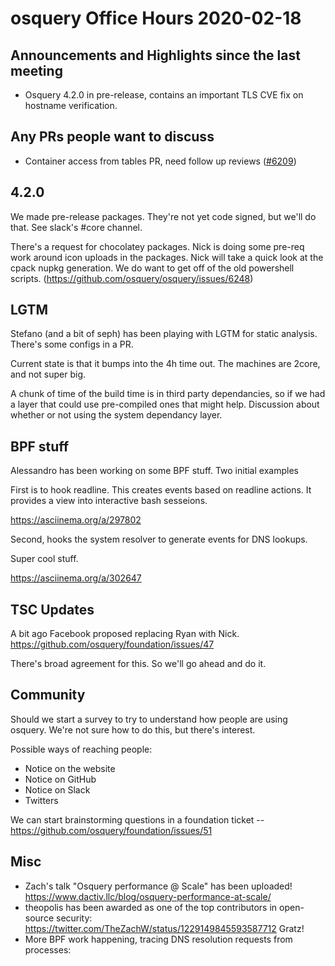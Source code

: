 # osquery Office Hours 2020-02-18

## Announcements and Highlights since the last meeting

- Osquery 4.2.0 in pre-release, contains an important TLS CVE fix on
  hostname verification.

## Any PRs people want to discuss

- Container access from tables PR, need follow up reviews
  ([#6209](https://github.com/osquery/osquery/pull/6209))

## 4.2.0

We made pre-release packages. They're not yet code signed, but we'll
do that. See slack's #core channel.

There's a request for chocolatey packages. Nick is doing some pre-req
work around icon uploads in the packages. Nick will take a quick look
at the cpack nupkg generation. We do want to get off of the old
powershell scripts. (https://github.com/osquery/osquery/issues/6248)

## LGTM

Stefano (and a bit of seph) has been playing with LGTM for static
analysis. There's some configs in a PR.

Current state is that it bumps into the 4h time out. The machines are
2core, and not super big.

A chunk of time of the build time is in third party dependancies, so
if we had a layer that could use pre-compiled ones that might
help. Discussion about whether or not using the system dependancy
layer.

## BPF stuff

Alessandro has been working on some BPF stuff. Two initial examples

First is to hook readline. This creates events based on readline
actions. It provides a view into interactive bash sesseions.

https://asciinema.org/a/297802

Second, hooks the system resolver to generate events for DNS lookups.

Super cool stuff.

https://asciinema.org/a/302647


## TSC Updates

A bit ago Facebook proposed replacing Ryan with
Nick. https://github.com/osquery/foundation/issues/47

There's broad agreement for this. So we'll go ahead and do it.


## Community

Should we start a survey to try to understand how people are using
osquery. We're not sure how to do this, but there's interest.

Possible ways of reaching people:
* Notice on the website
* Notice on GitHub
* Notice on Slack
* Twitters

We can start brainstorming questions in a foundation ticket -- https://github.com/osquery/foundation/issues/51

## Misc

* Zach's talk "Osquery performance @ Scale" has been uploaded!
  https://www.dactiv.llc/blog/osquery-performance-at-scale/
* theopolis has been awarded as one of the top contributors in
  open-source security:
  https://twitter.com/TheZachW/status/1229149845593587712 Gratz!
* More BPF work happening, tracing DNS resolution requests from
  processes:

